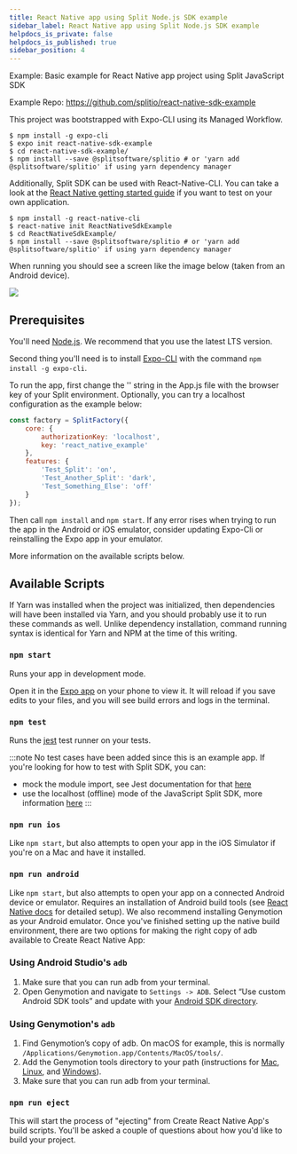 ```yaml
---
title: React Native app using Split Node.js SDK example
sidebar_label: React Native app using Split Node.js SDK example
helpdocs_is_private: false
helpdocs_is_published: true
sidebar_position: 4
---
```


<p>
  <button hidden style={{borderRadius:'8px', border:'1px', fontFamily:'Courier New', fontWeight:'800', textAlign:'left'}}> help.split.io link: https://help.split.io/hc/en-us/articles/360043632911-React-Native-App-using-Split-NodeJS-SDK-example </button>
</p>

Example: Basic example for React Native app project using Split JavaScript SDK 

Example Repo: https://github.com/splitio/react-native-sdk-example

This project was bootstrapped with Expo-CLI using its Managed Workflow.

```
$ npm install -g expo-cli
$ expo init react-native-sdk-example
$ cd react-native-sdk-example/
$ npm install --save @splitsoftware/splitio # or 'yarn add @splitsoftware/splitio' if using yarn dependency manager
```

Additionally, Split SDK can be used with React-Native-CLI. You can take a look at the [React Native getting started guide](https://facebook.github.io/react-native/docs/getting-started.html) if you want to test on your own application.

```
$ npm install -g react-native-cli
$ react-native init ReactNativeSdkExample
$ cd ReactNativeSdkExample/
$ npm install --save @splitsoftware/splitio # or 'yarn add @splitsoftware/splitio' if using yarn dependency manager
```

When running you should see a screen like the image below (taken from an Android device).

![](https://help.split.io/hc/article_attachments/360057415851/mobile_screenshot.png)

## Prerequisites
You'll need [Node.js](https://nodejs.org/en/download/). We recommend that you use the latest LTS version.

Second thing you'll need is to install [Expo-CLI](https://expo.io/) with the command `npm install -g expo-cli`.

To run the app, first change the '' string in the App.js file with the browser key of your Split environment. Optionally, you can try a localhost configuration as the example below:

```javascript
const factory = SplitFactory({
    core: {
        authorizationKey: 'localhost',
        key: 'react_native_example'
    },
    features: {
        'Test_Split': 'on',
        'Test_Another_Split': 'dark',
        'Test_Something_Else': 'off'
    }
});
```

Then call `npm install` and `npm start`. If any error rises when trying to run the app in the Android or iOS emulator, consider updating Expo-Cli or reinstalling the Expo app in your emulator.

More information on the available scripts below.

## Available Scripts
If Yarn was installed when the project was initialized, then dependencies will have been installed via Yarn, and you should probably use it to run these commands as well. Unlike dependency installation, command running syntax is identical for Yarn and NPM at the time of this writing.

### `npm start`
Runs your app in development mode.

Open it in the [Expo app](https://expo.io/) on your phone to view it. It will reload if you save edits to your files, and you will see build errors and logs in the terminal.

### `npm test`
Runs the [jest](https://github.com/facebook/jest) test runner on your tests.

:::note
No test cases have been added since this is an example app. If you're looking for how to test with Split SDK, you can:

* mock the module import, see Jest documentation for that [here](https://facebook.github.io/jest/docs/en/jest-object.html#jestmockmodulename-factory-options)
* use the localhost (offline) mode of the JavaScript Split SDK, more information [here](https://help.split.io/hc/en-us/articles/360020448791-JavaScript-SDK#localhost-mode)
:::

### `npm run ios`
Like `npm start`, but also attempts to open your app in the iOS Simulator if you're on a Mac and have it installed.

### `npm run android`
Like `npm start`, but also attempts to open your app on a connected Android device or emulator. Requires an installation of Android build tools (see [React Native docs](https://facebook.github.io/react-native/docs/getting-started.html) for detailed setup). We also recommend installing Genymotion as your Android emulator. Once you've finished setting up the native build environment, there are two options for making the right copy of adb available to Create React Native App:

### Using Android Studio's `adb`
1. Make sure that you can run adb from your terminal.
2. Open Genymotion and navigate to `Settings -> ADB`. Select “Use custom Android SDK tools” and update with your [Android SDK directory](https://stackoverflow.com/questions/25176594/android-sdk-location).

### Using Genymotion's `adb`
1. Find Genymotion’s copy of adb. On macOS for example, this is normally `/Applications/Genymotion.app/Contents/MacOS/tools/`.
2. Add the Genymotion tools directory to your path (instructions for [Mac](http://osxdaily.com/2014/08/14/add-new-path-to-path-command-line/), [Linux](http://www.computerhope.com/issues/ch001647.htm), and [Windows](https://www.howtogeek.com/118594/how-to-edit-your-system-path-for-easy-command-line-access/)).
3. Make sure that you can run adb from your terminal.

### `npm run eject`
This will start the process of "ejecting" from Create React Native App's build scripts. You'll be asked a couple of questions about how you'd like to build your project.